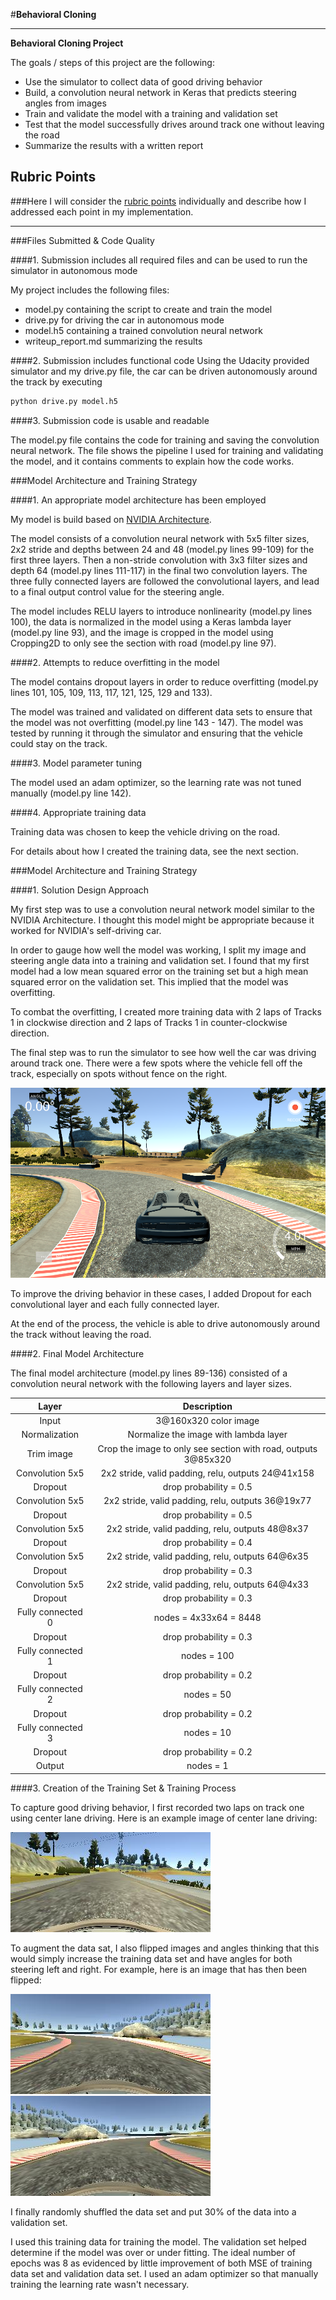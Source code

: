 #**Behavioral Cloning** 


---

**Behavioral Cloning Project**

The goals / steps of this project are the following:

* Use the simulator to collect data of good driving behavior
* Build, a convolution neural network in Keras that predicts steering angles from images
* Train and validate the model with a training and validation set
* Test that the model successfully drives around track one without leaving the road
* Summarize the results with a written report


[//]: # (Image References)

[image1]: ./examples/NoFence.png "No Fence"
[image2]: ./examples/center.jpg "Center Image"
[image3]: ./examples/center_left.jpg "Center Left Image"
[image4]: ./examples/center_right.jpg "Center Right Image"
[image6]: ./examples/placeholder_small.png "Normal Image"
[image7]: ./examples/placeholder_small.png "Flipped Image"

## Rubric Points
###Here I will consider the [rubric points](https://review.udacity.com/#!/rubrics/432/view) individually and describe how I addressed each point in my implementation.  

---
###Files Submitted & Code Quality

####1. Submission includes all required files and can be used to run the simulator in autonomous mode

My project includes the following files:

* model.py containing the script to create and train the model
* drive.py for driving the car in autonomous mode
* model.h5 containing a trained convolution neural network 
* writeup_report.md summarizing the results

####2. Submission includes functional code
Using the Udacity provided simulator and my drive.py file, the car can be driven autonomously around the track by executing 
```sh
python drive.py model.h5
```

####3. Submission code is usable and readable

The model.py file contains the code for training and saving the convolution neural network. The file shows the pipeline I used for training and validating the model, and it contains comments to explain how the code works.

###Model Architecture and Training Strategy

####1. An appropriate model architecture has been employed

My model is build based on [NVIDIA Architecture](https://devblogs.nvidia.com/parallelforall/deep-learning-self-driving-cars/).

The model consists of a convolution neural network with 5x5 filter sizes, 2x2 stride and depths between 24 and 48 (model.py lines 99-109) for the first three layers. Then a non-stride convolution with 3x3 filter sizes and depth 64 (model.py lines 111-117) in the final two convolution layers. The three fully connected layers are followed the convolutional layers, and lead to a final output control value for the steering angle.

The model includes RELU layers to introduce nonlinearity (model.py lines 100), the data is normalized in the model using a Keras lambda layer (model.py line 93), and the image is cropped in the model using Cropping2D to only see the section with road (model.py line 97). 

####2. Attempts to reduce overfitting in the model

The model contains dropout layers in order to reduce overfitting (model.py lines 101, 105, 109, 113, 117, 121, 125, 129 and 133). 

The model was trained and validated on different data sets to ensure that the model was not overfitting (model.py line 143 - 147). The model was tested by running it through the simulator and ensuring that the vehicle could stay on the track.

####3. Model parameter tuning

The model used an adam optimizer, so the learning rate was not tuned manually (model.py line 142).

####4. Appropriate training data

Training data was chosen to keep the vehicle driving on the road. 

For details about how I created the training data, see the next section. 

###Model Architecture and Training Strategy

####1. Solution Design Approach

My first step was to use a convolution neural network model similar to the NVIDIA Architecture. I thought this model might be appropriate because it worked for NVIDIA's self-driving car.

In order to gauge how well the model was working, I split my image and steering angle data into a training and validation set. I found that my first model had a low mean squared error on the training set but a high mean squared error on the validation set. This implied that the model was overfitting. 

To combat the overfitting, I created more training data with 2 laps of Tracks 1 in clockwise direction and 2 laps of Tracks 1 in counter-clockwise direction. 

The final step was to run the simulator to see how well the car was driving around track one. There were a few spots where the vehicle fell off the track, especially on spots without fence on the right.

![alt text][image1]

To improve the driving behavior in these cases, I added Dropout for each convolutional layer and each fully connected layer. 

At the end of the process, the vehicle is able to drive autonomously around the track without leaving the road.

####2. Final Model Architecture

The final model architecture (model.py lines 89-136) consisted of a convolution neural network with the following layers and layer sizes.

| Layer         	|     Description	        										| 
|:-----------------:|:-----------------------------------------------------------------:| 
| Input         	| 3@160x320 color image												| 
| Normalization   	| Normalize the image with lambda layer								| 
| Trim image	   	| Crop the image to only see section with road, outputs 3@85x320	| 
| Convolution 5x5   | 2x2 stride, valid padding, relu, outputs 24@41x158 				|
| Dropout			| drop probability = 0.5											|
| Convolution 5x5   | 2x2 stride, valid padding, relu, outputs 36@19x77 				|
| Dropout			| drop probability = 0.5											|
| Convolution 5x5   | 2x2 stride, valid padding, relu, outputs 48@8x37					|
| Dropout			| drop probability = 0.4											|
| Convolution 5x5   | 2x2 stride, valid padding, relu, outputs 64@6x35					|
| Dropout			| drop probability = 0.3											|
| Convolution 5x5   | 2x2 stride, valid padding, relu, outputs 64@4x33					|
| Dropout			| drop probability = 0.3											|
| Fully connected 0	| nodes = 4x33x64 = 8448											|
| Dropout			| drop probability = 0.3											|
| Fully connected 1	| nodes = 100														|
| Dropout			| drop probability = 0.2											|
| Fully connected 2	| nodes = 50														|
| Dropout			| drop probability = 0.2											|
| Fully connected 3	| nodes = 10  														|
| Dropout			| drop probability = 0.2											|
| Output			| nodes = 1  														|


####3. Creation of the Training Set & Training Process

To capture good driving behavior, I first recorded two laps on track one using center lane driving. Here is an example image of center lane driving:

![alt text][image2]

To augment the data sat, I also flipped images and angles thinking that this would simply   increase the training data set and have angles for both steering left and right. For example, here is an image that has then been flipped:

![alt text][image3]
![alt text][image4]


I finally randomly shuffled the data set and put 30% of the data into a validation set. 

I used this training data for training the model. The validation set helped determine if the model was over or under fitting. The ideal number of epochs was 8 as evidenced by little improvement of both MSE of training data set and validation data set. I used an adam optimizer so that manually training the learning rate wasn't necessary.
